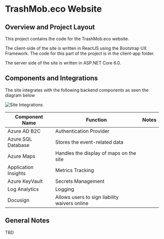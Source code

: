 # TrashMob.eco Website

## Overview and Project Layout

This project contains the code for the TrashMob.eco website. 

The client-side of the site is written in ReactJS using the Bootstrap UX Framework. The code for this part of the project is in the client-app folder.

The server side of the site is written in ASP.NET Core 6.0. 

## Components and Integrations

The site integrates with the following backend components as seen the diagram below

![Site Integrations](..\]TrashMobArchitecture.png)

| Component Name | Function | Notes |
| --- | --- | --- |
| Azure AD B2C | Authentication Provider | |
| Azure SQL Database | Stores the event-related data | |
| Azure Maps | Handles the display of maps on the site | |
| Application Insights | Metrics Tracking | |
| Azure KeyVault | Secrets Management | |
| Log Analytics | Logging | |
| Docusign | Allows users to sign liability waivers online | |

## General Notes

TBD


